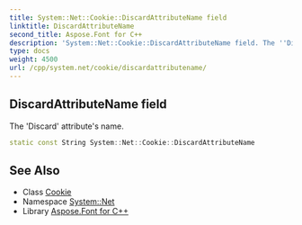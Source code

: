 ```yaml
---
title: System::Net::Cookie::DiscardAttributeName field
linktitle: DiscardAttributeName
second_title: Aspose.Font for C++
description: 'System::Net::Cookie::DiscardAttributeName field. The ''Discard'' attribute''s name in C++.'
type: docs
weight: 4500
url: /cpp/system.net/cookie/discardattributename/
---
```

## DiscardAttributeName field


The 'Discard' attribute's name.

```cpp
static const String System::Net::Cookie::DiscardAttributeName
```

## See Also

* Class [Cookie](../)
* Namespace [System::Net](../../)
* Library [Aspose.Font for C++](../../../)
